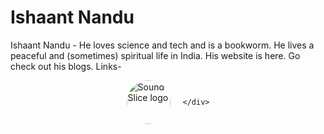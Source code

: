 <style>
a.imgs {
display: block;
}
img.one {
width:5em;
height:5em;
border-radius:100%;
display:inline-block;

}
.two {
width: 200px;
height: 200px;
}
.linkscontainer {
width:100%;
display: flex;
animation: none;
margin: 0 auto;
gap: 10px;
justify-content:center;
align-items:center;
}
</style>

# Ishaant Nandu

Ishaant Nandu - He loves science and tech and is a bookworm. He lives a peaceful and (sometimes) spiritual life in
India. His website is here. Go check out his blogs. Links-

<div class="linkscontainer">
      <a href="https://www.soundslice.com/users/Ishaant/" >
        <img
          class="one imgs"
          src="https://cdn.dribbble.com/users/3207/screenshots/820261/soundslice-logo.png"
          alt="SoundSlice logo"
        />
      </a>
      <a href="https://github.com/IshaantNandu" style="">
        <span class="fa-brands fa-5x fa-github" ></span>
      </a>
     
    </div>
